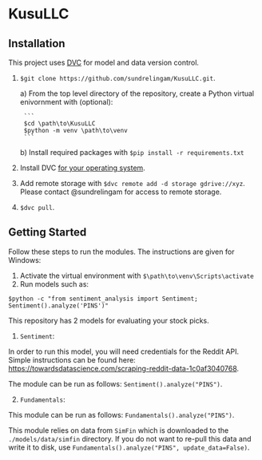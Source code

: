 # KusuLLC

## Installation

This project uses [DVC](https://dvc.org/) for model and data version control.

1. `$git clone https://github.com/sundrelingam/KusuLLC.git`.

    a) From the top level directory of the repository, create a Python virtual enivornment with (optional):

		```
		$cd \path\to\KusuLLC
		$python -m venv \path\to\venv
		```
		
	b) Install required packages with `$pip install -r requirements.txt`

2. Install DVC [for your operating system](https://dvc.org/doc/install).
3. Add remote storage with `$dvc remote add -d storage gdrive://xyz`. Please contact @sundrelingam for access to remote storage.
4. `$dvc pull`.

## Getting Started

Follow these steps to run the modules. The instructions are given for Windows:

1. Activate the virtual environment with `$\path\to\venv\Scripts\activate`
2. Run models such as:

```
$python -c "from sentiment_analysis import Sentiment; Sentiment().analyze('PINS')"
```

This repository has 2 models for evaluating your stock picks.

1. `Sentiment`:

In order to run this model, you will need credentials for the Reddit API. Simple instructions can be found here: https://towardsdatascience.com/scraping-reddit-data-1c0af3040768.

The module can be run as follows: `Sentiment().analyze("PINS")`.

2. `Fundamentals`:

This module can be run as follows: `Fundamentals().analyze("PINS")`.

This module relies on data from `SimFin` which is downloaded to the `./models/data/simfin` directory. If you do not want to re-pull this data and write it to disk, use `Fundamentals().analyze("PINS", update_data=False)`.